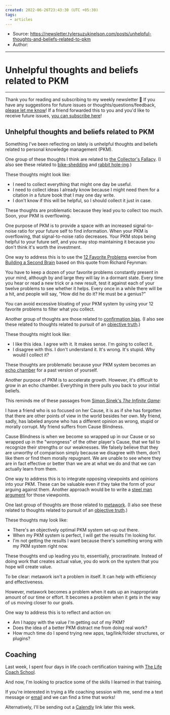 ```yaml
---
created: 2022-06-26T23:43:30 (UTC +05:30)
tags: 
  - articles
---
```


- Source: https://newsletter.tylersuzukinelson.com/posts/unhelpful-thoughts-and-beliefs-related-to-pkm
- Author: 

***

# Unhelpful thoughts and beliefs related to PKM

---
Thank you for reading and subscribing to my weekly newsletter 🙂 If you have any suggestions for future issues or thoughts/questions/feedback, [please let me know](https://tylersuzukinelson.com/contact-me)! If a friend forwarded this to you and you'd like to receive future issues, [you can subscribe here](https://newsletter.tylersuzukinelson.com/)!

## Unhelpful thoughts and beliefs related to PKM

Something I've been reflecting on lately is unhelpful thoughts and beliefs related to personal knowledge management (PKM).

One group of these thoughts I think are related to [the Collector's Fallacy](https://zettelkasten.de/posts/collectors-fallacy/). (I also see these related to [bike-shedding](https://en.wikipedia.org/wiki/Law_of_triviality) and [rabbit hole-ing](https://www.urbandictionary.com/define.php?term=Rabbit%20Hole).)

These thoughts might look like:

-   I need to collect everything that might one day be useful.
-   I need to collect ideas I already know because I might need them for a citation in a future book that I may one day write.
-   I don't know if this will be helpful, so I should collect it just in case.

These thoughts are problematic because they lead you to collect too much. Soon, your PKM is overflowing.

One purpose of PKM is to provide a space with an increased signal-to-noise ratio for your future self to find information. When your PKM is overflowing, that signal-to-noise ratio decreases. Your PKM stops being helpful to your future self, and you may stop maintaining it because you don't think it's worth the investment.

One way to address this is to use the [12 Favorite Problems](https://www.shirleyfrivera.com/blog/refreshing-my-second-brain) exercise from [Building a Second Brain](https://www.buildingasecondbrain.com/) based on this quote from Richard Feynman:

You have to keep a dozen of your favorite problems constantly present in your mind, although by and large they will lay in a dormant state. Every time you hear or read a new trick or a new result, test it against each of your twelve problems to see whether it helps. Every once in a while there will be a hit, and people will say, "How did he do it? He must be a genius?"

You can avoid excessive bloating of your PKM system by using your 12 favorite problems to filter what you collect.

Another group of thoughts are those related to [confirmation bias](https://en.wikipedia.org/wiki/Confirmation_bias). (I also see these related to thoughts related to pursuit of an [objective truth](https://en.wikipedia.org/wiki/Objectivity_(philosophy)).)

These thoughts might look like:

-   I like this idea. I agree with it. It makes sense. I'm going to collect it.
-   I disagree with this. I don't understand it. It's wrong. It's stupid. Why would I collect it?

These thoughts are problematic because your PKM system becomes an [echo chamber](https://en.wikipedia.org/wiki/Echo_chamber_(media)) for a past version of yourself.

Another purpose of PKM is to accelerate growth. However, it's difficult to grow in an echo chamber. Everything in there pulls you back to your initial beliefs.

This reminds me of these passages from [Simon Sinek's _The Infinite Game_](https://simonsinek.com/books/the-infinite-game/):

I have a friend who is so focused on her Cause, it is as if she has forgotten that there are other points of view in the world besides her own. My friend, sadly, has labeled anyone who has a different opinion as wrong, stupid or morally corrupt. My friend suffers from Cause Blindness.

Cause Blindness is when we become so wrapped up in our Cause or so wrapped up in the "wrongness" of the other player's Cause, that we fail to recognize their strengths or our weaknesses. We falsely believe that they are unworthy of comparison simply because we disagree with them, don't like them or find them morally repugnant. We are unable to see where they are in fact effective or better than we are at what we do and that we can actually learn from them.

One way to address this is to integrate opposing viewpoints and opinions into your PKM. These can be valuable even if they take the form of your arguing against them. Another approach would be to write a [steel man argument](https://en.wikipedia.org/wiki/Straw_man#Steelmanning) for those viewpoints.

One last group of thoughts are those related to [metawork](https://newsletter.tylersuzukinelson.com/posts/the-allure-of-metawork-and-changes-to-my-reading-process). (I also see these related to thoughts related to pursuit of an [objective truth](https://en.wikipedia.org/wiki/Objectivity_(philosophy)).)

These thoughts may look like:

-   There's an objectively optimal PKM system set-up out there.
-   When my PKM system is perfect, I will get the results I'm looking for.
-   I'm not getting the results I want because there's something wrong with my PKM system right now.

These thoughts end up leading you to, essentially, procrastinate. Instead of doing work that creates actual value, you do work on the system that you hope will create value.

To be clear: metawork isn't a problem in itself. It can help with efficiency and effectiveness.

However, metawork becomes a problem when it eats up an inappropriate amount of our time or effort. It becomes a problem when it gets in the way of us moving closer to our goals.

One way to address this is to reflect and action on:

-   Am I happy with the value I'm getting out of my PKM?
-   Does the idea of a better PKM distract me from doing real work?
-   How much time do I spend trying new apps, tag/link/folder structures, or plugins?

## Coaching

Last week, I spent four days in life coach certification training with [The Life Coach School](https://thelifecoachschool.com/).

And now, I'm looking to practice some of the skills I learned in that training.

If you're interested in trying a life coaching session with me, send me a text message or [email](https://tylersuzukinelson.com/contact-me) and we can find a time that works!

Alternatively, I'll be sending out a [Calendly](https://calendly.com/) link later this week.
